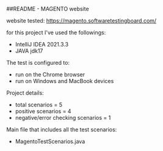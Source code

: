 ##README - MAGENTO website

website tested: https://magento.softwaretestingboard.com/

for this project I've used the followings:
- IntelliJ IDEA 2021.3.3
- JAVA jdk17

The test is configured to:
- run on the Chrome browser
- run on Windows and MacBook devices

Project details:
- total scenarios = 5
- positive scenarios = 4
- negative/error checking scenarios = 1

Main file that includes all the test scenarios:
- MagentoTestScenarios.java